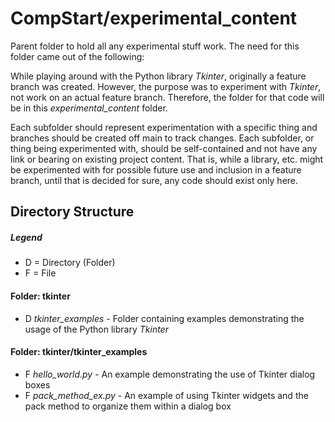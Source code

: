 # CompStart/experimental_content

Parent folder to hold all any experimental stuff work. The need for this folder came out of the following:

While playing around with the Python library _Tkinter_, originally a feature branch was created. However, the purpose was to experiment with _Tkinter_, not work on an actual feature branch. Therefore, the folder for that code will be in this _experimental_content_ folder.

Each subfolder should represent experimentation with a specific thing and branches should be created off main to track changes. Each subfolder, or thing being experimented with, should be self-contained and not have any link or bearing on existing project content. That is, while a library, etc. might be experimented with for possible future use and inclusion in a feature branch, until that is decided for sure, any code should exist only here.

## Directory Structure

##### Legend

- D = Directory (Folder)
- F = File

#### Folder: tkinter

- D _tkinter_examples_ - Folder containing examples demonstrating the usage of the Python library _Tkinter_

#### Folder: tkinter/tkinter_examples

- F _hello_world.py_ - An example demonstrating the use of Tkinter dialog boxes
- F _pack_method_ex.py_ - An example of using Tkinter widgets and the pack method to organize them within a dialog box